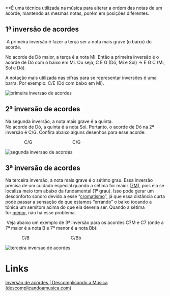 **É uma técnica utilizada na música para alterar a ordem das notas de um acorde, mantendo as mesmas notas, porém em posições diferentes.

## **1ª inversão de acordes**

 A primeira inversão é fazer a terça ser a nota mais grave (o baixo) do acorde.

No acorde de Dó maior, a terça é a nota Mi. Então a primeira inversão é o acorde de Dó com o baixo em Mi. Ou seja, C E G (Dó, Mi e Sol) -> E G C (Mi, Sol e Dó). 

A notação mais utilizada nas cifras para se representar inversões é uma barra. Por exemplo: C/E (Dó com baixo em Mi).

![primeira inversao de acordes](https://www.descomplicandoamusica.com/wp-content/uploads/2014/08/primeira-inversao-de-acordes.png)

## **2ª inversão de acordes**

Na segunda inversão, a nota mais grave é a quinta.  
No acorde de Dó, a quinta é a nota Sol. Portanto, o acorde de Dó na 2ª inversão é C/G. Confira abaixo alguns desenhos para esse acorde:

               C/G                                C/G

![segunda inversao de acordes](https://www.descomplicandoamusica.com/wp-content/uploads/2014/08/segunda-inversao-de-acordes.png)

## **3ª inversão de acordes**

Na terceira inversão, a nota mais grave é o sétimo grau. Essa inversão precisa de um cuidado especial quando a sétima for maior ([7M](https://www.descomplicandoamusica.com/diminuta-aumentada-justa/ "7M")), pois ela se localiza meio tom abaixo da fundamental (1º grau). Isso pode gerar um desconforto sonoro devido a esse “[cromatismo](https://www.descomplicandoamusica.com/escala-cromatica/ "Escala cromática")”, já que essa distância curta pode passar a sensação de que estamos “errando” o baixo tocando a tônica um semitom acima do que ela deveria ser. Quando a sétima for [menor](https://www.descomplicandoamusica.com/diminuta-aumentada-justa/ "sétima menor"), não há esse problema.

 Veja abaixo um exemplo de 3ª inversão para os acordes C7M e C7 (onde a 7ª maior é a nota B e 7ª menor é a nota Bb):

             C/B                                 C/Bb

![terceira inversao de acordes](https://www.descomplicandoamusica.com/wp-content/uploads/2014/08/terceira-inversao-de-acordes.png)


# Links
[Inversão de acordes | Descomplicando a Música (descomplicandoamusica.com)](https://www.descomplicandoamusica.com/inversao-de-acordes/)
